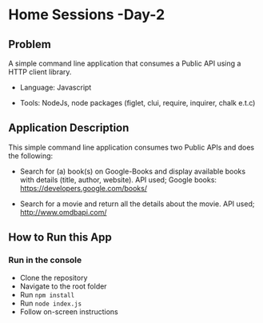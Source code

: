 # Home Sessions -Day-2

## Problem

A simple command line application that consumes a Public API using a HTTP client library.

+ Language: Javascript

+ Tools: NodeJs, node packages (figlet, clui, require, inquirer, chalk e.t.c)

## Application Description

This simple command line application consumes two Public APIs and does the following:

+ Search for (a) book(s) on Google-Books and display available books with details (title, author, website). 
API used; Google books: https://developers.google.com/books/

+ Search for a movie and return all the details about the movie.
API used; http://www.omdbapi.com/

## How to Run this App
### Run in the console
+ Clone the repository
+ Navigate to the root folder
+ Run  `npm install`
+ Run  `node index.js`
+ Follow on-screen instructions
